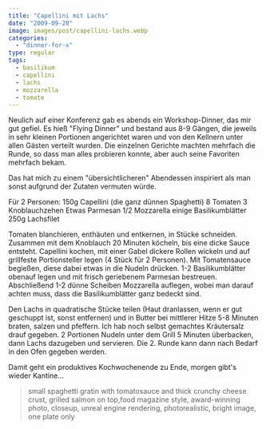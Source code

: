 ```yaml
---
title: "Capellini mit Lachs"
date: "2009-09-20"
image: images/post/capellini-lachs.webp
categories: 
  - "dinner-for-x"
type: regular
tags: 
  - basilikum
  - capellini
  - lachs
  - mozzarella
  - tomate
---
```


Neulich auf einer Konferenz gab es abends ein Workshop-Dinner, das mir gut gefiel. Es hieß "Flying Dinner" und bestand aus 8-9 Gängen, die jeweils in sehr kleinen Portionen angerichtet waren und von den Kellnern unter allen Gästen verteilt wurden. Die einzelnen Gerichte machten mehrfach die Runde, so dass man alles probieren konnte, aber auch seine Favoriten mehrfach bekam.

Das hat mich zu einem "übersichtlicheren" Abendessen inspiriert als man sonst aufgrund der Zutaten vermuten würde.

Für 2 Personen: 150g Capellini (die ganz dünnen Spaghetti) 8 Tomaten 3 Knoblauchzehen Etwas Parmesan 1/2 Mozzarella einige Basilikumblätter 250g Lachsfilet

Tomaten blanchieren, enthäuten und entkernen, in Stücke schneiden. Zusammen mit dem Knoblauch 20 Minuten köcheln, bis eine dicke Sauce entsteht. Capellini kochen, mit einer Gabel dickere Rollen wickeln und auf grillfeste Portionsteller legen (4 Stück für 2 Personen). Mit Tomatensauce begießen, diese dabei etwas in die Nudeln drücken. 1-2 Basilikumblätter obenauf legen und mit frisch geriebenem Parmesan bestreuen. Abschließend 1-2 dünne Scheiben Mozzarella auflegen, wobei man darauf achten muss, dass die Basilikumblätter ganz bedeckt sind.

Den Lachs in quadratische Stücke teilen (Haut dranlassen, wenn er gut geschuppt ist, sonst entfernen) und in Butter bei mittlerer Hitze 5-8 Minuten braten, salzen und pfeffern. Ich hab noch selbst gemachtes Kräutersalz drauf gegeben. 2 Portionen Nudeln unter dem Grill 5 Minuten überbacken, dann Lachs dazugeben und servieren. Die 2. Runde kann dann nach Bedarf in den Ofen gegeben werden.

Damit geht ein produktives Kochwochenende zu Ende, morgen gibt's wieder Kantine...

> small spaghetti gratin with tomatosauce and thick crunchy cheese crust, grilled salmon on top,food magazine style, award-winning photo, closeup, unreal engine rendering, photorealistic, bright image, one plate only 